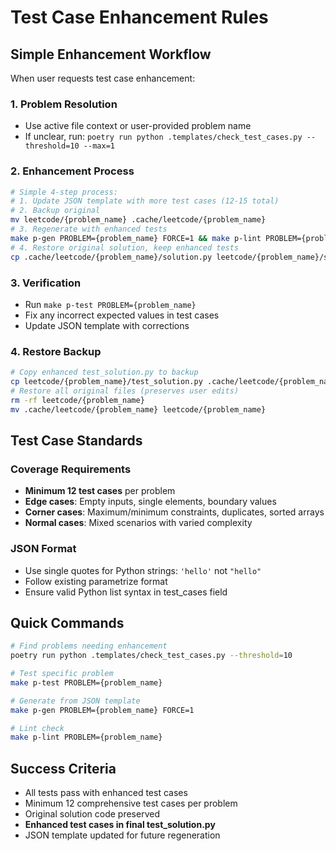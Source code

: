# Test Case Enhancement Rules

## Simple Enhancement Workflow

When user requests test case enhancement:

### 1. Problem Resolution

- Use active file context or user-provided problem name
- If unclear, run: `poetry run python .templates/check_test_cases.py --threshold=10 --max=1`

### 2. Enhancement Process

```bash
# Simple 4-step process:
# 1. Update JSON template with more test cases (12-15 total)
# 2. Backup original
mv leetcode/{problem_name} .cache/leetcode/{problem_name}
# 3. Regenerate with enhanced tests
make p-gen PROBLEM={problem_name} FORCE=1 && make p-lint PROBLEM={problem_name}
# 4. Restore original solution, keep enhanced tests
cp .cache/leetcode/{problem_name}/solution.py leetcode/{problem_name}/solution.py
```

### 3. Verification

- Run `make p-test PROBLEM={problem_name}`
- Fix any incorrect expected values in test cases
- Update JSON template with corrections

### 4. Restore Backup

```bash
# Copy enhanced test_solution.py to backup
cp leetcode/{problem_name}/test_solution.py .cache/leetcode/{problem_name}/
# Restore all original files (preserves user edits)
rm -rf leetcode/{problem_name}
mv .cache/leetcode/{problem_name} leetcode/{problem_name}
```

## Test Case Standards

### Coverage Requirements

- **Minimum 12 test cases** per problem
- **Edge cases**: Empty inputs, single elements, boundary values
- **Corner cases**: Maximum/minimum constraints, duplicates, sorted arrays
- **Normal cases**: Mixed scenarios with varied complexity

### JSON Format

- Use single quotes for Python strings: `'hello'` not `"hello"`
- Follow existing parametrize format
- Ensure valid Python list syntax in test_cases field

## Quick Commands

```bash
# Find problems needing enhancement
poetry run python .templates/check_test_cases.py --threshold=10

# Test specific problem
make p-test PROBLEM={problem_name}

# Generate from JSON template
make p-gen PROBLEM={problem_name} FORCE=1

# Lint check
make p-lint PROBLEM={problem_name}
```

## Success Criteria

- All tests pass with enhanced test cases
- Minimum 12 comprehensive test cases per problem
- Original solution code preserved
- **Enhanced test cases in final test_solution.py**
- JSON template updated for future regeneration

